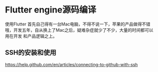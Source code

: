 # Flutter engine源码编译

使用Flutter 首先自己得有一台Mac电脑，不得不说一下，苹果的产品做得不错哦，开发五年，自从换上了Mac之后，疑难杂症就少了不少，大量的时间都可以用在开发
和产品逻辑之上。

## SSH的安装和使用

https://help.github.com/en/articles/connecting-to-github-with-ssh
